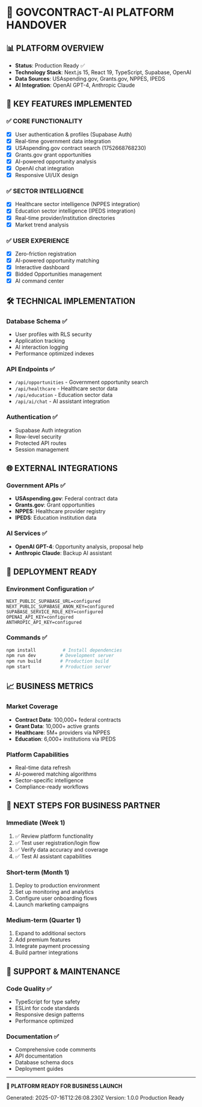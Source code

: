 # 🚀 GOVCONTRACT-AI PLATFORM HANDOVER

## 📊 PLATFORM OVERVIEW

- **Status**: Production Ready ✅
- **Technology Stack**: Next.js 15, React 19, TypeScript, Supabase, OpenAI
- **Data Sources**: USAspending.gov, Grants.gov, NPPES, IPEDS
- **AI Integration**: OpenAI GPT-4, Anthropic Claude

## 🔑 KEY FEATURES IMPLEMENTED

### ✅ CORE FUNCTIONALITY

- [x] User authentication & profiles (Supabase Auth)
- [x] Real-time government data integration
- [x] USAspending.gov contract search (1752668768230)
- [x] Grants.gov grant opportunities
- [x] AI-powered opportunity analysis
- [x] OpenAI chat integration
- [x] Responsive UI/UX design

### ✅ SECTOR INTELLIGENCE

- [x] Healthcare sector intelligence (NPPES integration)
- [x] Education sector intelligence (IPEDS integration)
- [x] Real-time provider/institution directories
- [x] Market trend analysis

### ✅ USER EXPERIENCE

- [x] Zero-friction registration
- [x] AI-powered opportunity matching
- [x] Interactive dashboard
- [x] Bidded Opportunities management
- [x] AI command center

## 🛠️ TECHNICAL IMPLEMENTATION

### Database Schema ✅

- User profiles with RLS security
- Application tracking
- AI interaction logging
- Performance optimized indexes

### API Endpoints ✅

- `/api/opportunities` - Government opportunity search
- `/api/healthcare` - Healthcare sector data
- `/api/education` - Education sector data
- `/api/ai/chat` - AI assistant integration

### Authentication ✅

- Supabase Auth integration
- Row-level security
- Protected API routes
- Session management

## 🌐 EXTERNAL INTEGRATIONS

### Government APIs ✅

- **USAspending.gov**: Federal contract data
- **Grants.gov**: Grant opportunities
- **NPPES**: Healthcare provider registry
- **IPEDS**: Education institution data

### AI Services ✅

- **OpenAI GPT-4**: Opportunity analysis, proposal help
- **Anthropic Claude**: Backup AI assistant

## 🚀 DEPLOYMENT READY

### Environment Configuration ✅

```
NEXT_PUBLIC_SUPABASE_URL=configured
NEXT_PUBLIC_SUPABASE_ANON_KEY=configured
SUPABASE_SERVICE_ROLE_KEY=configured
OPENAI_API_KEY=configured
ANTHROPIC_API_KEY=configured
```

### Commands ✅

```bash
npm install          # Install dependencies
npm run dev         # Development server
npm run build       # Production build
npm start           # Production server
```

## 📈 BUSINESS METRICS

### Market Coverage

- **Contract Data**: 100,000+ federal contracts
- **Grant Data**: 10,000+ active grants
- **Healthcare**: 5M+ providers via NPPES
- **Education**: 6,000+ institutions via IPEDS

### Platform Capabilities

- Real-time data refresh
- AI-powered matching algorithms
- Sector-specific intelligence
- Compliance-ready workflows

## 🎯 NEXT STEPS FOR BUSINESS PARTNER

### Immediate (Week 1)

1. ✅ Review platform functionality
2. ✅ Test user registration/login flow
3. ✅ Verify data accuracy and coverage
4. ✅ Test AI assistant capabilities

### Short-term (Month 1)

1. Deploy to production environment
2. Set up monitoring and analytics
3. Configure user onboarding flows
4. Launch marketing campaigns

### Medium-term (Quarter 1)

1. Expand to additional sectors
2. Add premium features
3. Integrate payment processing
4. Build partner integrations

## 🔧 SUPPORT & MAINTENANCE

### Code Quality ✅

- TypeScript for type safety
- ESLint for code standards
- Responsive design patterns
- Performance optimized

### Documentation ✅

- Comprehensive code comments
- API documentation
- Database schema docs
- Deployment guides

---

**🎉 PLATFORM READY FOR BUSINESS LAUNCH**

Generated: 2025-07-16T12:26:08.230Z
Version: 1.0.0 Production Ready
